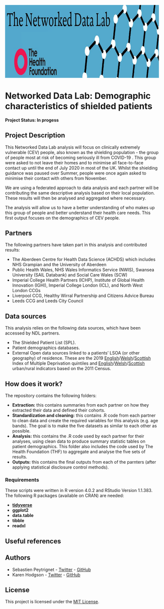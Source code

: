 <img src="ndlbanner.png" width="1006" height="239">

# Networked Data Lab: Demographic characteristics of shielded patients

#### Project Status: In progess

## Project Description

This Networked Data Lab analysis will focus on clinically extremely vulnerable (CEV) people, also known as the shielding population - the group of people most at risk of becoming seriously ill from COVID-19 . This group were asked to not leave their homes and to minimise all face-to-face contact up until the end of July 2020 in most of the UK. Whilst the shielding guidance was paused over Summer, people were once again asked to minimise their contact with others from November.

We are using a federated approach to data analysis and each partner will be contributing the same descriptive analysis based on their local population. These results will then be analysed and aggregated where necessary.

The analysis will allow us to have a better understanding of who makes up this group of people and better understand their health care needs. This first output focuses on the demographics of CEV people.

## Partners

The following partners have taken part in this analysis and contributed results:

- The Aberdeen Centre for Health Data Science (ACHDS) which includes NHS Grampian and the University of Aberdeen
- Public Health Wales, NHS Wales Informatics Service (NWIS), Swansea University (SAIL Databank) and Social Care Wales (SCW)
- Imperial College Health Partners (ICHP), Institute of Global Health Innovation (IGHI), Imperial College London (ICL), and North West London CCGs
- Liverpool CCG, Healthy Wirral Partnership and Citizens Advice Bureau
- Leeds CCG and Leeds City Council    

## Data sources

This analysis relies on the following data sources, which have been accessed by NDL partners.

- The Shielded Patient List (SPL).
- Patient demographics databases.
- External Open data sources linked to a patients’ LSOA (or other geography) of residence. These are the 2019 [English](https://data-communities.opendata.arcgis.com/datasets/d4b79be994ac4820ad44e10ded313df3_0
)/[Welsh](https://gov.wales/sites/default/files/statistics-and-research/2019-11/welsh-index-multiple-deprivation-2019-index-and-domain-ranks-by-small-area.ods
)/[Scottish](https://www.gov.scot/binaries/content/documents/govscot/publications/statistics/2020/01/scottish-index-of-multiple-deprivation-2020-data-zone-look-up-file/documents/scottish-index-of-multiple-deprivation-data-zone-look-up/scottish-index-of-multiple-deprivation-data-zone-look-up/govscot%3Adocument/SIMD%2B2020v2%2B-%2Bdatazone%2Blookup.xlsx) Index of Multiple Deprivation quintiles and [English](https://data.gov.uk/dataset/b1165cea-2655-4cf7-bf22-dfbd3cdeb242/rural-urban-classification-2011-of-lower-layer-super-output-areas-in-england-and-wales)/[Welsh](https://data.gov.uk/dataset/b1165cea-2655-4cf7-bf22-dfbd3cdeb242/rural-urban-classification-2011-of-lower-layer-super-output-areas-in-england-and-wales)/[Scottish](https://www.opendata.nhs.scot/fa_IR/dataset/urban-rural-classification) urban/rural indicators based on the 2011 Census.

## How does it work?

The repository contains the following folders:

- **Extraction:** this contains summaries from each partner on how they extracted their data and defined their cohorts.
- **Standardization and cleaning:** this contains .R code from each partner to clean data and create the required variables for this analysis (e.g. age bands). The goal is to make the five datasets as similar to each other as possible.
- **Analysis:** this contains the .R code used by each partner for their analyses, using clean data to produce summary statistic tables on patient demographics. This folder also includes the code used by The Health Foundation (THF) to aggregate and analyse the five sets of results.
- **Outputs:** this contains the final outputs from each of the parnters (after applying statistical disclosure control methods).

### Requirements

These scripts were written in R version 4.0.2 and RStudio Version 1.1.383. 
The following R packages (available on CRAN) are needed: 
* [**tidyverse**](https://www.tidyverse.org/)
* **ggplot2**
* **data.table**
* **tibble**
* **readxl**

## Useful references


## Authors

* Sebastien Peytrignet - [Twitter](https://twitter.com/SebastienPeytr2) - [GitHub](https://github.com/speytrignet-thf)
* Karen Hodgson - [Twitter](https://twitter.com/KarenHodgePodge) - [GitHub](https://github.com/KarenHodgson)

## License

This project is licensed under the [MIT License](https://github.com/HFAnalyticsLab/NDL_Output1_Demographics/blob/main/LICENSE).
